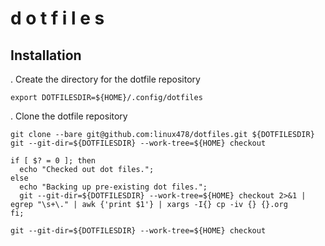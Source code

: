 #         d     o     t     f     i     l     e     s
<!-- .oOo.oOo.oOo.oOo.oOo.oOo.oOo.oOo.oOo.oOo.oOo.oOo.oOo.oOo.oOo.oOo.oOo.oOo.oO -->

## Installation

. Create the directory for the dotfile repository

````
export DOTFILESDIR=${HOME}/.config/dotfiles
````

. Clone the dotfile repository

````
git clone --bare git@github.com:linux478/dotfiles.git ${DOTFILESDIR}
git --git-dir=${DOTFILESDIR} --work-tree=${HOME} checkout

if [ $? = 0 ]; then
  echo "Checked out dot files.";
else
  echo "Backing up pre-existing dot files.";
  git --git-dir=${DOTFILESDIR} --work-tree=${HOME} checkout 2>&1 | egrep "\s+\." | awk {'print $1'} | xargs -I{} cp -iv {} {}.org
fi;

git --git-dir=${DOTFILESDIR} --work-tree=${HOME} checkout
````
